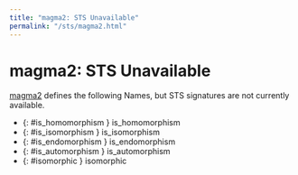 ```yaml
---
title: "magma2: STS Unavailable"
permalink: "/sts/magma2.html"
---
```


# magma2: STS Unavailable


[magma2](/cd/magma2)
defines the following Names, but STS signatures are not currently available.


 *  {: #is_homomorphism } is_homomorphism
 *  {: #is_isomorphism } is_isomorphism
 *  {: #is_endomorphism } is_endomorphism
 *  {: #is_automorphism } is_automorphism
 *  {: #isomorphic } isomorphic